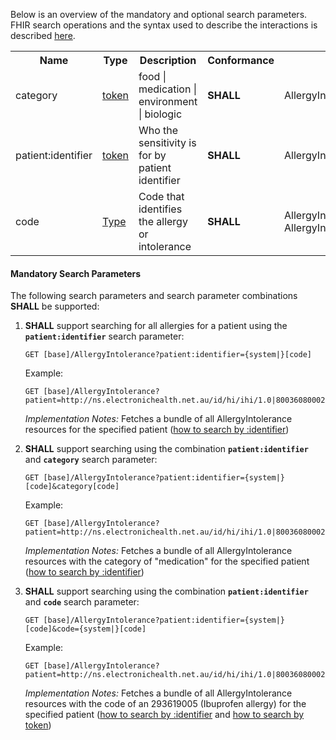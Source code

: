 Below is an overview of the mandatory and optional search parameters. FHIR search operations and the syntax used to describe the interactions is described <a href="http://hl7.org/fhir/R4/search.html">here</a>.

<table class="list" width="100%">
<tbody>
  <tr>
    <th>Name</th>
    <th>Type</th>
    <th>Description</th>
    <th>Conformance</th>
    <th>Path</th>
  </tr>
  <tr>
        <td>category</td>
        <td><a href="http://hl7.org/fhir/search.html#token">token</a></td>
        <td>food | medication | environment | biologic</td>
        <td><b>SHALL</b></td>
        <td>AllergyIntolerance.category</td>
  </tr>
  <tr>
        <td>patient:identifier</td>
        <td><a href="https://build.fhir.org/search.html#token">token</a></td>
        <td>Who the sensitivity is for by patient identifier</td>
        <td><b>SHALL</b></td>
        <td>AllergyIntolerance.patient.identifier</td>
  </tr>
  <tr>
        <td>code</td>
        <td><a href="http://hl7.org/fhir/search.html#token">Type</a></td>
        <td>Code that identifies the allergy or intolerance</td>
        <td><b>SHALL</b></td>
        <td>AllergyIntolerance.code | AllergyIntolerance.reaction.substance</td>
  </tr>
 </tbody>
</table>


#### Mandatory Search Parameters

The following search parameters and search parameter combinations **SHALL** be supported:

1. **SHALL** support searching for all allergies for a patient using the **`patient:identifier`** search parameter:

    `GET [base]/AllergyIntolerance?patient:identifier={system|}[code]`

    Example:
    ~~~
    GET [base]/AllergyIntolerance?patient=http://ns.electronichealth.net.au/id/hi/ihi/1.0|8003608000228437
    ~~~
    *Implementation Notes:* Fetches a bundle of all AllergyIntolerance resources for the specified patient ([how to search by :identifier](http://hl7.org/fhir/R4/search.html#reference))


1. **SHALL** support searching using the combination **`patient:identifier`** and **`category`** search parameter:

    `GET [base]/AllergyIntolerance?patient:identifier={system|}[code]&category[code]`

    Example:
    ~~~
    GET [base]/AllergyIntolerance?patient=http://ns.electronichealth.net.au/id/hi/ihi/1.0|8003608000228437&category=medication
    ~~~
    *Implementation Notes:* Fetches a bundle of all AllergyIntolerance resources with the category of "medication" for the specified patient ([how to search by :identifier](http://hl7.org/fhir/R4/search.html#reference))


1. **SHALL** support searching using the combination **`patient:identifier`** and **`code`** search parameter:

    `GET [base]/AllergyIntolerance?patient:identifier={system|}[code]&code={system|}[code]`

    Example:
    ~~~
    GET [base]/AllergyIntolerance?patient=http://ns.electronichealth.net.au/id/hi/ihi/1.0|8003608000228437&code=http://snomed.info/sct|293619005
    ~~~
    *Implementation Notes:* Fetches a bundle of all AllergyIntolerance resources with the code of an 293619005 (Ibuprofen allergy) for the specified patient ([how to search by :identifier](http://hl7.org/fhir/R4/search.html#reference) and [how to search by token](http://hl7.org/fhir/search.html#token))

